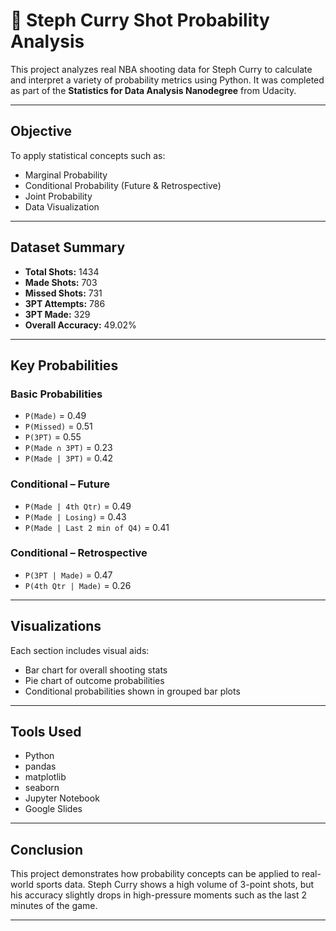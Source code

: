 # 🏀 Steph Curry Shot Probability Analysis

This project analyzes real NBA shooting data for Steph Curry to calculate and interpret a variety of probability metrics using Python. It was completed as part of the **Statistics for Data Analysis Nanodegree** from Udacity.

---

## Objective

To apply statistical concepts such as:
- Marginal Probability
- Conditional Probability (Future & Retrospective)
- Joint Probability
- Data Visualization

---

##  Dataset Summary

- **Total Shots:** 1434  
- **Made Shots:** 703  
- **Missed Shots:** 731  
- **3PT Attempts:** 786  
- **3PT Made:** 329  
- **Overall Accuracy:** 49.02%

---

##  Key Probabilities

### Basic Probabilities
- `P(Made)` = 0.49  
- `P(Missed)` = 0.51  
- `P(3PT)` = 0.55  
- `P(Made ∩ 3PT)` = 0.23  
- `P(Made | 3PT)` = 0.42

### Conditional – Future
- `P(Made | 4th Qtr)` = 0.49  
- `P(Made | Losing)` = 0.43  
- `P(Made | Last 2 min of Q4)` = 0.41

### Conditional – Retrospective
- `P(3PT | Made)` = 0.47  
- `P(4th Qtr | Made)` = 0.26

---

##  Visualizations

Each section includes visual aids:
- Bar chart for overall shooting stats  
- Pie chart of outcome probabilities  
- Conditional probabilities shown in grouped bar plots  

---

##  Tools Used

- Python  
- pandas  
- matplotlib  
- seaborn  
- Jupyter Notebook  
- Google Slides

---

## Conclusion

This project demonstrates how probability concepts can be applied to real-world sports data. Steph Curry shows a high volume of 3-point shots, but his accuracy slightly drops in high-pressure moments such as the last 2 minutes of the game.

---
